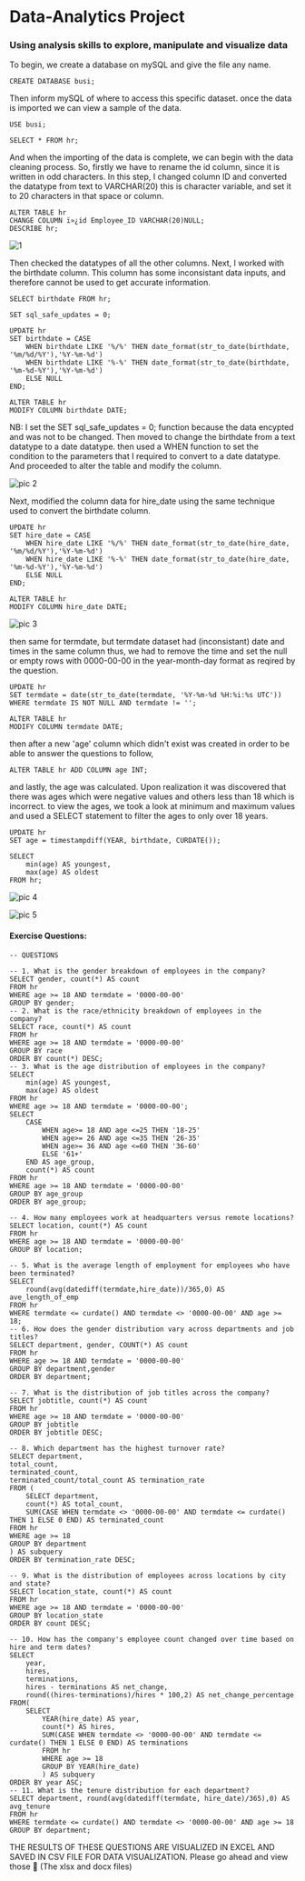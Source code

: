 # Data-Analytics Project
### Using analysis skills to explore, manipulate and visualize data

To begin, we create a database on mySQL and give the file any name.
``` mySQL
CREATE DATABASE busi;
```

Then inform mySQL of where to access this specific dataset. once the data is imported we can view a sample of the data.
```mysql
USE busi;

SELECT * FROM hr;
```

And when the importing of the data is complete, we can begin with the data cleaning process.
So, firstly we have to rename the id column, since it is written in odd characters. In this step, I changed column ID and converted the datatype from text to VARCHAR(20) this is character variable, and set it to 20 characters in that space or column.
```mysql
ALTER TABLE hr
CHANGE COLUMN ï»¿id Employee_ID VARCHAR(20)NULL;
DESCRIBE hr;
```
![1](https://github.com/user-attachments/assets/f6b46057-f97e-4046-9aaf-fe9730697e3b)

Then checked the datatypes of all the other columns. Next, I worked with the birthdate column. This column has some inconsistant data inputs, and therefore cannot be used to get accurate information.
```mysql
SELECT birthdate FROM hr;

SET sql_safe_updates = 0;

UPDATE hr
SET birthdate = CASE
	WHEN birthdate LIKE '%/%' THEN date_format(str_to_date(birthdate, '%m/%d/%Y'),'%Y-%m-%d')
	WHEN birthdate LIKE '%-%' THEN date_format(str_to_date(birthdate, '%m-%d-%Y'),'%Y-%m-%d')
	ELSE NULL 
END;

ALTER TABLE hr
MODIFY COLUMN birthdate DATE;
```
NB: I set the SET sql_safe_updates = 0; function because the data encypted and was not to be changed.
Then moved to change the birthdate from a text datatype to a date datatype. then used a WHEN function to set the condition to the parameters that I required to convert to a date datatype. And proceeded to alter the table and modify the column. 

![pic 2](https://github.com/user-attachments/assets/2a9b1627-c017-4f0b-b884-a1a2b5eee960)

Next, modified the column data for hire_date using the same technique used to convert the birthdate column.
```mysql
UPDATE hr
SET hire_date = CASE
	WHEN hire_date LIKE '%/%' THEN date_format(str_to_date(hire_date, '%m/%d/%Y'),'%Y-%m-%d')
	WHEN hire_date LIKE '%-%' THEN date_format(str_to_date(hire_date, '%m-%d-%Y'),'%Y-%m-%d')
	ELSE NULL 
END;

ALTER TABLE hr
MODIFY COLUMN hire_date DATE;
```
![pic 3](https://github.com/user-attachments/assets/eaf4fd58-fff6-493d-b2c3-69e1f85ee83b)

then same for termdate, but termdate dataset had (inconsistant) date and times in the same column thus, we had to remove the time and set the null or empty rows with 0000-00-00 in the year-month-day format as reqired by the question.
```mysql
UPDATE hr
SET termdate = date(str_to_date(termdate, '%Y-%m-%d %H:%i:%s UTC'))
WHERE termdate IS NOT NULL AND termdate != '';

ALTER TABLE hr
MODIFY COLUMN termdate DATE;
```
then after a new 'age' column which didn't exist was created in order to be able to answer the questions to follow,
```mysql
ALTER TABLE hr ADD COLUMN age INT;
```
and lastly, the age was calculated. Upon realization it was discovered that there was ages which were negative values and others less than 18 which is incorrect. to view the ages, we took a look at minimum and maximum values and used a SELECT statement to filter the ages to only over 18 years.
```mysql
UPDATE hr
SET age = timestampdiff(YEAR, birthdate, CURDATE());

SELECT 
	min(age) AS youngest,
    max(age) AS oldest
FROM hr;
```
![pic 4](https://github.com/user-attachments/assets/7ecc29ac-0daf-491c-9db7-3d6cf957c248)

![pic 5](https://github.com/user-attachments/assets/c25f9e67-27d8-4169-80d9-d34525c861a6)

#### Exercise Questions:
```mysql
-- QUESTIONS

-- 1. What is the gender breakdown of employees in the company?
SELECT gender, count(*) AS count
FROM hr
WHERE age >= 18 AND termdate = '0000-00-00'
GROUP BY gender;
-- 2. What is the race/ethnicity breakdown of employees in the company?
SELECT race, count(*) AS count
FROM hr
WHERE age >= 18 AND termdate = '0000-00-00'
GROUP BY race
ORDER BY count(*) DESC;
-- 3. What is the age distribution of employees in the company?
SELECT 
	min(age) AS youngest,
    max(age) AS oldest
FROM hr
WHERE age >= 18 AND termdate = '0000-00-00';
SELECT
	CASE
		WHEN age>= 18 AND age <=25 THEN '18-25'
        WHEN age>= 26 AND age <=35 THEN '26-35'
        WHEN age>= 36 AND age <=60 THEN '36-60'
        ELSE '61+'
	END AS age_group,
    count(*) AS count
FROM hr
WHERE age >= 18 AND termdate = '0000-00-00'
GROUP BY age_group
ORDER BY age_group;

-- 4. How many employees work at headquarters versus remote locations?
SELECT location, count(*) AS count
FROM hr
WHERE age >= 18 AND termdate = '0000-00-00'
GROUP BY location;

-- 5. What is the average length of employment for employees who have been terminated?
SELECT
	round(avg(datediff(termdate,hire_date))/365,0) AS ave_length_of_emp
FROM hr
WHERE termdate <= curdate() AND termdate <> '0000-00-00' AND age >= 18;
-- 6. How does the gender distribution vary across departments and job titles?
SELECT department, gender, COUNT(*) AS count
FROM hr
WHERE age >= 18 AND termdate = '0000-00-00'
GROUP BY department,gender
ORDER BY department;

-- 7. What is the distribution of job titles across the company?
SELECT jobtitle, count(*) AS count
FROM hr
WHERE age >= 18 AND termdate = '0000-00-00'
GROUP BY jobtitle
ORDER BY jobtitle DESC;

-- 8. Which department has the highest turnover rate?
SELECT department,
total_count,
terminated_count,
terminated_count/total_count AS termination_rate
FROM (
	SELECT department,
    count(*) AS total_count,
    SUM(CASE WHEN termdate <> '0000-00-00' AND termdate <= curdate() THEN 1 ELSE 0 END) AS terminated_count
FROM hr
WHERE age >= 18 
GROUP BY department
) AS subquery
ORDER BY termination_rate DESC;

-- 9. What is the distribution of employees across locations by city and state?
SELECT location_state, count(*) AS count
FROM hr
WHERE age >= 18 AND termdate = '0000-00-00'
GROUP BY location_state
ORDER BY count DESC;

-- 10. How has the company's employee count changed over time based on hire and term dates?
SELECT
	year,
	hires,
	terminations,
	hires - terminations AS net_change,
	round((hires-terminations)/hires * 100,2) AS net_change_percentage
FROM(
	SELECT
		YEAR(hire_date) AS year,
        count(*) AS hires,
        SUM(CASE WHEN termdate <> '0000-00-00' AND termdate <= curdate() THEN 1 ELSE 0 END) AS terminations
        FROM hr
        WHERE age >= 18
        GROUP BY YEAR(hire_date)
        ) AS subquery
ORDER BY year ASC;
-- 11. What is the tenure distribution for each department?
SELECT department, round(avg(datediff(termdate, hire_date)/365),0) AS avg_tenure
FROM hr
WHERE termdate <= curdate() AND termdate <> '0000-00-00' AND age >= 18
GROUP BY department;
```
THE RESULTS OF THESE QUESTIONS ARE VISUALIZED IN EXCEL AND SAVED IN CSV FILE FOR DATA VISUALIZATION.
Please go ahead and view those 🙂 (The xlsx and docx files)


